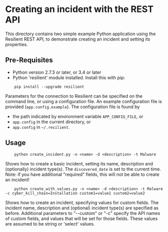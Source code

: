 # Creating an incident with the REST API

This directory contains two simple example Python application using the Resilient REST API,
to demonstrate creating an incident and setting its properties.

## Pre-Requisites

* Python version 2.7.3 or later, or 3.4 or later
* Python 'resilient' module installed.  Install this with pip:
```
    pip install --upgrade resilient
```
Parameters for the connection to Resilient can be specified on the
command line, or using a configuration file.
An example configuration file is provided (`app.config.example`).
The configuration file is found by
* the path indicated by environment variable `APP_CONFIG_FILE`, or
* `app.config` in the current directory, or
* `app.config` in `~/.resilient`.

## Usage
```
    python create_incident.py -n <name> -d <description> -t Malware
```
Shows how to create a basic incident, setting its name, description and (optionally)
incident type(s).  The `discovered_date` is set to the current time.
Note: if you have additional "required" fields, this will not be able to create an incident!

```
    python create_with_values.py -n <name> -d <description> -t Malware -c cyber_kill_chain=Installation custom1=value1 custom2=value2
```
Shows how to create an incident, specifying values for custom fields.
The incident name, description and (optional) incident type(s) are specified as before.
Additional parameters to "--custom" or "-c" specify the API names of custom fields, and
values that will be set for those fields.  These values are assumed to be string or 'select' values.


